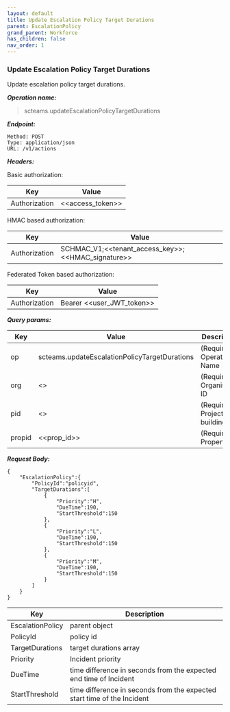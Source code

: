 ```yaml
---
layout: default
title: Update Escalation Policy Target Durations
parent: EscalationPolicy
grand_parent: Workforce
has_children: false
nav_order: 1
---
```


### Update Escalation Policy Target Durations

Update escalation policy target durations.

***Operation name:***

> scteams.updateEscalationPolicyTargetDurations

***Endpoint:***

```
Method: POST
Type: application/json
URL: /v1/actions
```

***Headers:***

Basic authorization:

|Key|Value|
|---|---|
|Authorization|<<access_token>>|

HMAC based authorization:

|Key|Value|
|---|---|
|Authorization|SCHMAC_V1;<<tenant_access_key>>;<<HMAC_signature>>|

Federated Token based authorization:

|Key|Value|
|---|---|
|Authorization|Bearer <<user_JWT_token>>|

***Query params:***

| Key | Value | Description |
| --- | ------|-------------|
| op | scteams.updateEscalationPolicyTargetDurations | (Required) Operation Name |
| org | <<org>> | (Required) Organisation ID |
| pid | <<pid>> | (Required) Project OR building ID |
| propid | <<prop_id>> | (Required) Property ID |


***Request Body:***

```
{
    "EscalationPolicy":{
        "PolicyId":"policyid",
        "TargetDurations":[
            {
                "Priority":"H",
                "DueTime":190,
                "StartThreshold":150
            },
            {
                "Priority":"L",
                "DueTime":190,
                "StartThreshold":150
            },
            {
                "Priority":"M",
                "DueTime":190,
                "StartThreshold":150
            }
        ]
    }
}
```

| Key | Description |
| --- |-----|
|EscalationPolicy|parent object|
|PolicyId|policy id|
|TargetDurations|target durations array|
|Priority|Incident priority|
|DueTime|time difference in seconds from the expected end time of Incident|
|StartThreshold|time difference in seconds from the expected start time of the Incident|